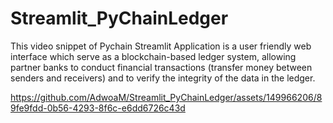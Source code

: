 # Streamlit_PyChainLedger

This video snippet of Pychain Streamlit Application is a user friendly web interface which serve as a blockchain-based ledger system, allowing partner banks to conduct financial transactions (transfer money between senders and receivers) and to verify the integrity of the data in the ledger.

https://github.com/AdwoaM/Streamlit_PyChainLedger/assets/149966206/89fe9fdd-0b56-4293-8f6c-e6dd6726c43d

